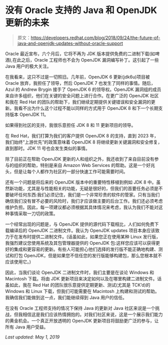 # 没有 Oracle 支持的 Java 和 OpenJDK 更新的未来

> 原文：<https://developers.redhat.com/blog/2018/09/24/the-future-of-java-and-openjdk-updates-without-oracle-support>

Oracle 最近宣布，六个月后，它将不再为 JDK 版本提供免费的二进制下载(如啤酒),在此之后，Oracle 工程师也不会为 OpenJDK 漏洞编写补丁。这引起了一些 Java 用户的极大关注。

在我看来，这只不过是一切照旧。几年前，OpenJDK 6 更新(jdk6u)项目被 Oracle 放弃，我担任了领导，然后 OpenJDK 7 也发生了同样的事情。随后，Azul 的 Andrew Brygin 接手了 OpenJDK 6 的领导权。OpenJDK 漏洞组的成员来自许多组织，他们在关键的安全问题上进行合作。在更广泛的 OpenJDK 社区和我在 Red Hat 的团队的帮助下，我们继续定期提供关键错误和安全漏洞的更新。我看不出为什么这个过程不能以同样的方式用于 OpenJDK 8 和下一个长期支持版本 OpenJDK 11。

如果得到社区的支持，我很乐意担任 JDK 8 和 11 更新项目的领导。

在 Red Hat，我们打算为我们的客户提供 OpenJDK 8 的支持，直到 2023 年，我们始终“上游优先”的政策意味着 OpenJDK 8 将继续更新关键漏洞和安全修复，直到那时。JDK 11 号也会发生类似的事情。

除了目前正在帮助 OpenJDK 更新的人和组织之外，我还收到了来自目前没有参与的组织的帮助，特别是来自 Amazon Web Services 的帮助。这是一个好兆头，但是让每个人都作为社区的一部分快速工作可能需要时间。

还有一个问题是将后来的 OpenJDK 版本中的重要特性移植到例如 JDK 8 中。虽然新功能，尤其是与性能相关的功能，无疑是很好的，但我们的首要任务必须是不要破坏任何东西:我们必须记住，我们是一个非常珍贵的软件的管家。只有当我们确信我们没有冒不必要的风险时，我们才应该做主要的后台工作。我们还必须考虑维护负担。因此，每一项建议都必须根据其具体情况来考虑，我认为我们不能对这种事情采取一刀切的政策。

一个经常出现的问题是，与 OpenJDK 提供的源代码下载相比，人们如何免费下载编译后的 OpenJDK 二进制文件。我认为 OpenJDK updates 项目本身应该致力于在发布时提供二进制文件。(话虽如此，如果您正在使用某种 Linux 发行版，我强烈建议您使用系统及其包管理器提供的 OpenJDK 包:这样您应该可以获得更好的集成和更容易的更新。有些人可能担心他们选择的发行版不能正确地构建、测试和打包 OpenJDK，但是如果您不信任您的发行版能够构建包，那么您根本就不应该使用它。)

因此，当我们谈论 OpenJDK 二进制文件时，我们主要是在谈论 Windows 和 Macintosh 下载。将由 JDK 更新项目来决定如何以及在哪里构建二进制文件。话虽如此，我在 Red Hat 的团队很乐意提供定期更新、测试(尤其是 TCK’d)的 Windows 和 Linux 下载，但我们可能需要在 Macintosh 上构建和测试的帮助。我确信我们能做到这一点，我们能继续得到 Java 用户的信任。

在没有 Oracle 工程师支持的情况下保持 Java 的更新对 Java 社区来说是一个挑战，但我相信这是我们应该热情拥抱的。对我们社区来说，这是一个展示我们能力的黄金机会。一个真正开放透明的 OpenJDK 更新项目将鼓励更广泛的参与，让所有 Java 用户受益。

*Last updated: May 1, 2019*